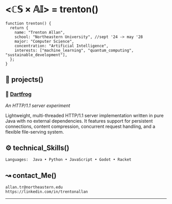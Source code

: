 # <ℂ𝕊 × 𝔸𝕀> = trenton()

```
function trenton() {
  return {
    name: "Trenton Allan",
    school: "Northeastern University", //sept '24 -> may '28
    major: "Computer Science",
    concentration: "Artificial Intelligence",
    interests: ["machine_learning", "quantum_computing", "sustainable_development"],
  };
}
```

## 🧪 projects()

### 🐸 [Dartfrog](https://github.com/trentonallan/http-server-java/blob/333c0f852de37e0d3fc9ec056c8526ec3eb3d7ef/README.md)
*An HTTP/1.1 server experiment*

Lightweight, multi-threaded HTTP/1.1 server implementation written in pure Java with no external dependencies. It features support for persistent connections, content compression, concurrent request handling, and a flexible file-serving system.

## ⚙️ technical_Skills()

```
Languages:  Java • Python • JavaScript • Godot • Racket
```

## ↝ contact_Me()

```
allan.tr@northeastern.edu
https://linkedin.com/in/trentonallan
```

---
